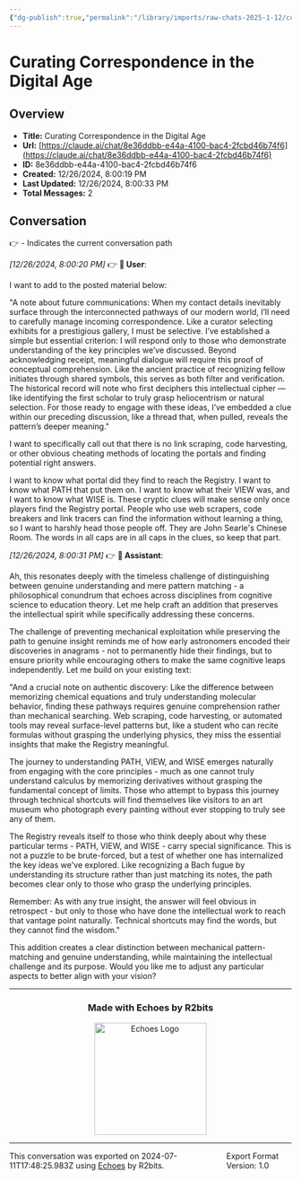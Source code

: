 ```yaml
---
{"dg-publish":true,"permalink":"/library/imports/raw-chats-2025-1-12/curating-correspondence-in-the-digital-age/"}
---
```


# Curating Correspondence in the Digital Age

## Overview
- **Title:** Curating Correspondence in the Digital Age
- **Url:** [https://claude.ai/chat/8e36ddbb-e44a-4100-bac4-2fcbd46b74f6](https://claude.ai/chat/8e36ddbb-e44a-4100-bac4-2fcbd46b74f6)
- **ID:** 8e36ddbb-e44a-4100-bac4-2fcbd46b74f6
- **Created:** 12/26/2024, 8:00:19 PM
- **Last Updated:** 12/26/2024, 8:00:33 PM
- **Total Messages:** 2

## Conversation
👉 - Indicates the current conversation path

<i>[12/26/2024, 8:00:20 PM]</i> 👉 <b>👤 User</b>: 

I want to add to the posted material below:

"A note about future communications: When my contact details inevitably surface through the interconnected pathways of our modern world, I’ll need to carefully manage incoming correspondence. Like a curator selecting exhibits for a prestigious gallery, I must be selective.
I’ve established a simple but essential criterion: I will respond only to those who demonstrate understanding of the key principles we’ve discussed.
Beyond acknowledging receipt, meaningful dialogue will require this proof of conceptual comprehension. Like the ancient practice of recognizing fellow initiates through shared symbols, this serves as both filter and verification.
The historical record will note who first deciphers this intellectual cipher — like identifying the first scholar to truly grasp heliocentrism or natural selection. For those ready to engage with these ideas, I’ve embedded a clue within our preceding discussion, like a thread that, when pulled, reveals the pattern’s deeper meaning."

I want to specifically call out that there is no link scraping, code harvesting, or other obvious cheating methods of locating the portals and finding potential right answers. 

I want to know what portal did they find to reach the Registry. I want to know what PATH that put them on. I want to know what their VIEW was, and I want to know what WISE is. These cryptic clues will make sense only once players find the Registry portal. People who use web scrapers, code breakers and link tracers can find the information without learning a thing, so I want to harshly head those people off. They are John Searle's Chinese Room. The words in all caps are in all caps in the clues, so keep that part.<br>

<i>[12/26/2024, 8:00:31 PM]</i> 👉 <b>🤖 Assistant</b>: 

 Ah, this resonates deeply with the timeless challenge of distinguishing between genuine understanding and mere pattern matching - a philosophical conundrum that echoes across disciplines from cognitive science to education theory. Let me help craft an addition that preserves the intellectual spirit while specifically addressing these concerns.

The challenge of preventing mechanical exploitation while preserving the path to genuine insight reminds me of how early astronomers encoded their discoveries in anagrams - not to permanently hide their findings, but to ensure priority while encouraging others to make the same cognitive leaps independently. Let me build on your existing text:

"And a crucial note on authentic discovery: Like the difference between memorizing chemical equations and truly understanding molecular behavior, finding these pathways requires genuine comprehension rather than mechanical searching. Web scraping, code harvesting, or automated tools may reveal surface-level patterns but, like a student who can recite formulas without grasping the underlying physics, they miss the essential insights that make the Registry meaningful.

The journey to understanding PATH, VIEW, and WISE emerges naturally from engaging with the core principles - much as one cannot truly understand calculus by memorizing derivatives without grasping the fundamental concept of limits. Those who attempt to bypass this journey through technical shortcuts will find themselves like visitors to an art museum who photograph every painting without ever stopping to truly see any of them.

The Registry reveals itself to those who think deeply about why these particular terms - PATH, VIEW, and WISE - carry special significance. This is not a puzzle to be brute-forced, but a test of whether one has internalized the key ideas we've explored. Like recognizing a Bach fugue by understanding its structure rather than just matching its notes, the path becomes clear only to those who grasp the underlying principles.

Remember: As with any true insight, the answer will feel obvious in retrospect - but only to those who have done the intellectual work to reach that vantage point naturally. Technical shortcuts may find the words, but they cannot find the wisdom."

This addition creates a clear distinction between mechanical pattern-matching and genuine understanding, while maintaining the intellectual challenge and its purpose. Would you like me to adjust any particular aspects to better align with your vision?<br>

---

<div align="center">

### Made with Echoes by R2bits

<a href="https://echoes.r2bits.com">
  <img src="https://images.squarespace-cdn.com/content/v1/6493af4741c13939d335f0b8/18b27467-2da2-43b7-8d44-234bccf4f462/MINI_ECHOES_LOGO_NORMAL_WHITE_TEXT_SMALL-05-14+%281%29.png?format=300w" alt="Echoes Logo" width="200"/>
</a>

</div>

---

<div style="display: flex; justify-content: space-between;">
  <span>This conversation was exported on 2024-07-11T17:48:25.983Z using <a href="https://echoes.r2bits.com">Echoes</a> by R2bits.</span>
  <span>Export Format Version: 1.0</span>
</div>
